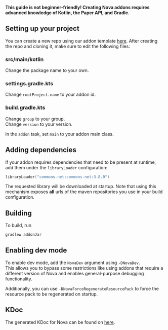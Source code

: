 **This guide is not beginner-friendly! Creating Nova addons requires advanced knowledge of Kotlin, the Paper API, and Gradle.**

## Setting up your project

You can create a new repo using our addon template [here](https://github.com/xenondevs/Nova-Addon-Template/generate).
After creating the repo and cloning it, make sure to edit the following files:

### src/main/kotlin

Change the package name to your own.

### settings.gradle.kts

Change `rootProject.name` to your addon id.

### build.gradle.kts

Change `group` to your group.  
Change `version` to your version.

In the `addon` task, set `main` to your addon main class.

## Adding dependencies

If your addon requires dependencies that need to be present at runtime, add them under the `libraryLoader` configuration:

```kotlin title="build.gradle.kts dependencies { }"
libraryLoader("commons-net:commons-net:3.8.0")
```

The requested library will be downloaded at startup. Note that using this mechanism exposes **all** urls of the
maven repositories you use in your build configuration.

## Building

To build, run
```bash title="Build with Gradle"
gradlew addonJar
```

## Enabling dev mode

To enable dev mode, add the `NovaDev` argument using `-DNovaDev`.  
This allows you to bypass some restrictions like using addons that require a different version of Nova and
enables general-purpose debugging functionality.

Additionally, you can use `-DNovaForceRegenerateResourcePack` to force the resource pack to be regenerated on startup.

## KDoc

The generated KDoc for Nova can be found on [here](https://nova.dokka.xenondevs.xyz/).